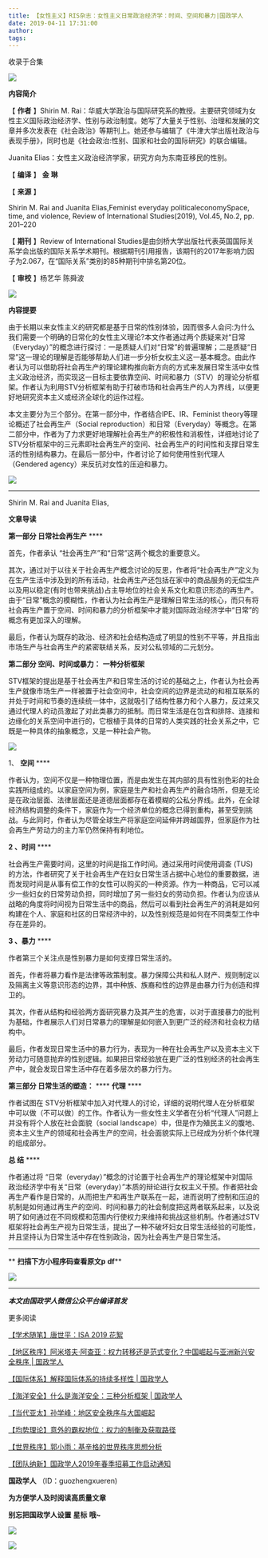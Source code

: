 ```yaml
---
title: 【女性主义】RIS杂志：女性主义日常政治经济学：时间、空间和暴力|国政学人
date: 2019-04-11 17:31:00
author: 
tags: 
---
```



收录于合集

![](/images/3224/2.gif)

**内容简介**

【 **作者** 】Shirin M.
Rai：华威大学政治与国际研究系的教授。主要研究领域为女性主义国际政治经济学、性别与政治制度。她写了大量关于性别、治理和发展的文章并多次发表在《社会政治》等期刊上。她还参与编辑了《牛津大学出版社政治与表现手册》，同时也是《社会政治:性别、国家和社会的国际研究》的联合编辑。

Juanita Elias：女性主义政治经济学家，研究方向为东南亚移民的性别。

【 **编译** 】 **金 琳**

【 **来源** 】

Shirin M. Rai and Juanita Elias,Feminist everyday politicaleconomySpace, time,
and violence, Review of International Studies(2019), Vol.45, No.2, pp. 201–220

【 **期刊** 】Review of International
Studies是由剑桥大学出版社代表英国国际关系学会出版的国际关系学术期刊。根据期刊引用报告，该期刊的2017年影响力因子为2.067，在“国际关系”类别的85种期刊中排名第20位。

【 **审校** 】杨艺华 陈舜波

![](/images/3224/3.png)

 **内容提要**

由于长期以来女性主义的研究都是基于日常的性别体验，因而很多人会问:为什么我们需要一个明确的日常化的女性主义理论?本文作者通过两个质疑来对“日常（Everyday）”的概念进行探讨：一是质疑人们对“日常”的普遍理解；二是质疑“日常”这一理论的理解是否能够帮助人们进一步分析女权主义这一基本概念。由此作者认为可以借助将社会再生产的理论建构推向新方向的方式来发展日常生活中女性主义政治经济，而实现这一目标主要依靠空间、时间和暴力（STV）的理论分析框架。作者认为利用STV分析框架有助于打破市场和社会再生产的人为界线，以便更好地研究资本主义或经济全球化的运作过程。

本文主要分为三个部分。在第一部分中，作者结合IPE、IR、Feminist theory等理论概述了社会再生产（Social
reproduction）和日常（Everyday）等概念。在第二部分中，作者为了力求更好地理解社会再生产的积极性和消极性，详细地讨论了STV分析框架中的三元素即社会再生产的空间、社会再生产的时间性和支撑日常生活的性别结构暴力。在最后一部分中，作者讨论了如何使用性别代理人（Gendered
agency）来反抗对女性的压迫和暴力。

![](/images/3224/4.png)

 ****

Shirin M. Rai and Juanita Elias,

  

 **文章导读**

 **第一部分 日常社会再生产** ****

  

首先，作者承认 “社会再生产”和“日常”这两个概念的重要意义。

其次，通过对于以往关于社会再生产概念讨论的反思，作者将“社会再生产”定义为在生产生活中涉及到的所有活动，社会再生产还包括在家中的商品服务的无偿生产以及用以稳定(有时也带来挑战)占主导地位的社会关系文化和意识形态的再生产。由于“日常”概念的模糊性，作者认为社会再生产是理解日常生活的核心，而只有将社会再生产置于空间、时间和暴力的分析框架中才能对国际政治经济学中“日常”的概念有更加深入的理解。

最后，作者认为既存的政治、经济和社会结构造成了明显的性别不平等，并且指出市场生产与社会再生产的紧密联结关系，反对公私领域的二元划分。

  

 **第二部分 空间、时间或暴力：** **一种分析框架**

STV框架的提出是基于社会再生产和日常生活的讨论的基础之上，作者认为社会再生产就像市场生产一样被置于社会空间中，社会空间的边界是流动的和相互联系的并处于时间和节奏的连续统一体中，这就吸引了结构性暴力和个人暴力，反过来又通过代理人的动员激起了对此类暴力的抵制。而日常生活是在包含和排除、连接和边缘化的关系空间中进行的，它根植于具体的日常的人类实践的社会关系之中，它既是一种具体的抽象概念，又是一种社会产物。

  

![](/images/3224/5.png)

  

1、 **空间** ****

作者认为，空间不仅是一种物理位置，而是由发生在其内部的具有性别色彩的社会实践所组成的。以家庭空间为例，家庭是生产和社会再生产的融合场所，但是无论是在政治层面、法律层面还是道德层面都存在着模糊的公私分界线。此外，在全球经济结构调整的条件下，家庭作为一个经济单位的概念已得到重构，甚至受到挑战。与此同时，作者认为尽管全球生产将家庭空间延伸并跨越国界，但家庭作为社会再生产劳动力的主力军仍然保持有利地位。

 **2 、时间** ****

社会再生产需要时间，这里的时间是指工作时间。通过采用时间使用调查
(TUS)的方法，作者研究了关于社会再生产在妇女日常生活占据中心地位的重要数据，进而发现时间是从事有偿工作的女性可以购买的一种资源。作为一种商品，它可以减少一些妇女的日常劳动负担，同时增加了另一些妇女的劳动负担。作者认为应该从战略的角度将时间视为日常生活中的商品，然后可以看到社会再生产的消耗是如何构建在个人、家庭和社区的日常经济中的，以及性别规范是如何在不同类型工作中存在差异的。

 **3 、暴力** ****

作者第三个关注点是性别暴力是如何支撑日常生活的。

首先，作者将暴力看作是法律等政策制度。暴力保障公共和私人财产、规则制定以及隔离主义等意识形态的边界，其中种族、族裔和性的边界是由暴力行为创造和捍卫的。

其次，作者从结构和经验两方面研究暴力及其产生的危害，以对于直接暴力的批判为基础，作者展示人们对日常暴力的理解是如何嵌入到更广泛的经济和社会权力结构中。

最后，作者发现日常生活中的暴力行为，表现为一种在社会再生产以及资本主义下劳动力可随意抛弃的性别逻辑。如果把日常经验放在更广泛的性别经济的社会再生产中，就会发现日常生活中存在着多层次的暴力行为。

 **第三部分 日常生活的塑造：** **** **代理** ****

作者试图在
STV分析框架中加入对代理人的讨论，详细的说明代理人在分析框架中可以做（不可以做）的工作。作者认为一些女性主义学者在分析“代理人”问题上并没有将个人放在社会面貌（social
landscape）中，但是作为殖民主义的腹地、资本主义生产的领域和社会再生产的空间，社会面貌实际上已经成为分析个体代理的组成部分。

  

 **总 结** ****

  

作者通过将
“日常（everyday）”概念的讨论置于社会再生产的理论框架中对国际政治经济学中有关“日常（everyday）”本质的辩论进行女权主义干预。作者把社会再生产看作是日常的，从而把生产和再生产联系在一起，进而说明了控制和压迫的机制是如何通过再生产的空间、时间和暴力的社会制度把这两者联系起来，以及说明了如何通过在不同规模和范围内行使权力来维持和挑战这些机制。作者通过STV框架将社会再生产视为日常生活，提出了一种不破坏妇女日常生活经验的可能性，并且坚持认为日常生活中存在性别政治，因为社会再生产是日常生活。

  

* * *

  

 ** **扫描下方小程序码查看原文p** **df****

  

![](/images/3224/6.png)

* * *

***本文由国政学人微信公众平台编译首发***

  

  

更多阅读

[【学术随笔】唐世平：ISA 2019
花絮](http://mp.weixin.qq.com/s?__biz=MzI3MTYzMzE5Mw==&mid=2247489171&idx=1&sn=3ed46b77e8a9f797f694f656f6a1aa94&chksm=eb3f88d5dc4801c37b81256f075b9d2ecfbd186af9d6ecab8afdf812d496e3d701f236a54bbd&scene=21#wechat_redirect)

[【地区秩序】阿米塔夫·阿查亚：权力转移还是范式变化？中国崛起与亚洲新兴安全秩序 |
国政学人](http://mp.weixin.qq.com/s?__biz=MzI3MTYzMzE5Mw==&mid=2247489107&idx=1&sn=821aa8e8ce3a823d6d61a0d07647f69a&chksm=eb3f8815dc480103e473bdfe533bde37516248bd1cdcdb92e96765265b39cc6278a28b25e211&scene=21#wechat_redirect)  

[【国际体系】解释国际体系的持续多样性 |
国政学人](http://mp.weixin.qq.com/s?__biz=MzI3MTYzMzE5Mw==&mid=2247489134&idx=1&sn=af128d68e0f58d11406bcacf344196ab&chksm=eb3f8828dc48013e30be3c99ce4022694d6772d2d58b1b6fd7782250235798de40754de8c508&scene=21#wechat_redirect)  

[【海洋安全】什么是海洋安全：三种分析框架 |
国政学人](http://mp.weixin.qq.com/s?__biz=MzI3MTYzMzE5Mw==&mid=2247489122&idx=1&sn=a1a368971424a45685b28624b7592b35&chksm=eb3f8824dc48013298b8c0a44038ff5c551af6ab1369108f03dbe0d1fe5883b9330a224bdd4c&scene=21#wechat_redirect)  

[【当代亚太】孙学峰：地区安全秩序与大国崛起](http://mp.weixin.qq.com/s?__biz=MzI3MTYzMzE5Mw==&mid=2247489107&idx=2&sn=0a7a4b6b604cdd796705c67c4720239d&chksm=eb3f8815dc480103b2561d09867ef008e92c76cd34190f0c2a0ef723348245e95a068284346b&scene=21#wechat_redirect)  

[【均势理论】意外的霸权地位：权力的制衡及获取路径](http://mp.weixin.qq.com/s?__biz=MzI3MTYzMzE5Mw==&mid=2247489090&idx=1&sn=5d82905c7eb986d57ddfa2e45c3e6fc6&chksm=eb3f8804dc4801123205e589f01530009bd3096df3bf2486efa9a1fe94a95521b4733f189bcf&scene=21#wechat_redirect)  

[【世界秩序】郭小雨：基辛格的世界秩序思想分析](http://mp.weixin.qq.com/s?__biz=MzI3MTYzMzE5Mw==&mid=2247489090&idx=2&sn=2d13c1607af74ea1eeed4bbd9e80c849&chksm=eb3f8804dc480112bade99730f515e48f2dfe0844090ae8a56659ec310607927ae57ba0c9879&scene=21#wechat_redirect)

[【团队纳新】国政学人2019年春季招募工作启动通知](http://mp.weixin.qq.com/s?__biz=MzI3MTYzMzE5Mw==&mid=2247488529&idx=1&sn=4d7a223b6bbfccdb000d0846d8be30e8&chksm=eb3f8a57dc480341c8a6ed4339b6d215c73b98cacfdba087fa5b5eddc1b2337dfd0549522576&scene=21#wechat_redirect)  

  

 **国政学人** （ID：guozhengxueren)

  

 **为方便学人及时阅读高质量文章**

 **别忘把国政学人设置** **星标** **哦~**

![](/images/3224/7.gif)

![](/images/3224/8.gif)

